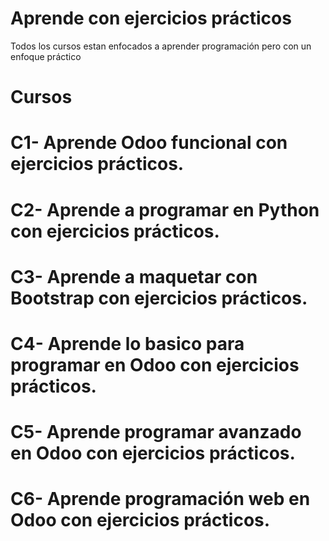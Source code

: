 # Aprende con ejercicios prácticos
Todos los cursos estan enfocados a aprender programación pero con un enfoque práctico

# Cursos

# C1- Aprende Odoo funcional con ejercicios prácticos.
# C2- Aprende a programar en Python con ejercicios prácticos.
# C3- Aprende a maquetar con Bootstrap con ejercicios prácticos.
# C4- Aprende lo basico para programar en Odoo con ejercicios prácticos.
# C5- Aprende programar avanzado en Odoo con ejercicios prácticos.
# C6- Aprende programación web en Odoo con ejercicios prácticos.

